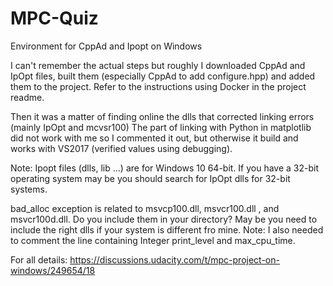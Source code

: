 
# MPC-Quiz
Environment for CppAd and Ipopt on Windows

I can't remember the actual steps but roughly I downloaded CppAd and IpOpt files, built them (especially CppAd to add configure.hpp) and added them to the project. Refer to the instructions using Docker in the project readme.

Then it was a matter of finding online the dlls that corrected linking errors (mainly IpOpt and mcvsr100)
The part of linking with Python in matplotlib did not work with me so I commented it out, but otherwise it build and works with VS2017 (verified values using debugging).

Note: Ipopt files (dlls, lib ...) are for Windows 10 64-bit.
If you have a 32-bit operating system may be you should search for IpOpt dlls for 32-bit systems.

bad_alloc exception is related to msvcp100.dll, msvcr100.dll , and msvcr100d.dll.
Do you include them in your directory? May be you need to include the right dlls if your system is different fro mine.
Note: I also needed to comment the line containing Integer print_level and max_cpu_time.

For all details: https://discussions.udacity.com/t/mpc-project-on-windows/249654/18

